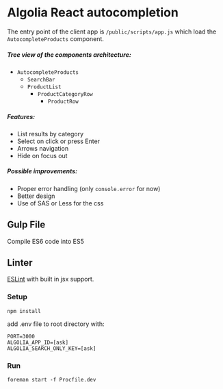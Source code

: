 # Algolia React autocompletion

The entry point of the client app is `/public/scripts/app.js` which load the `AutocompleteProducts` component.

##### Tree view of the components architecture:
+ `AutocompleteProducts`
  + `SearchBar`
  + `ProductList`
    + `ProductCategoryRow`
      + `ProductRow`

##### Features:
+ List results by category
+ Select on click or press Enter
+ Arrows navigation
+ Hide on focus out

##### Possible improvements:
+ Proper error handling (only `console.error` for now)
+ Better design
+ Use of SAS or Less for the css

## Gulp File
Compile ES6 code into ES5

## Linter
[ESLint](http://eslint.org/) with built in jsx support.

### Setup
```
npm install
```
add .env file to root directory with:
```
PORT=3000
ALGOLIA_APP_ID=[ask]
ALGOLIA_SEARCH_ONLY_KEY=[ask]
```
### Run
```
foreman start -f Procfile.dev
```
